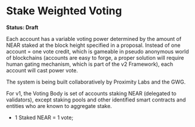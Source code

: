 # Stake Weighted Voting

**Status: Draft**

Each account has a variable voting power determined by the amount of NEAR staked at the block height specified in a proposal. Instead of one account = one vote credit, which is gameable in pseudo anonymous world of blockchains (accounts are easy to forge, a proper solution will require human gating mechanism, which is part of the v2 Framework), each account will cast power vote.

The system is being built collaboratively by Proximity Labs and the GWG.

For v1, the Voting Body is set of accounts staking NEAR (delegated to validators), except staking pools and other identified smart contracts and entities who are known to aggregate stake.

- 1 Staked NEAR = 1 vote;
